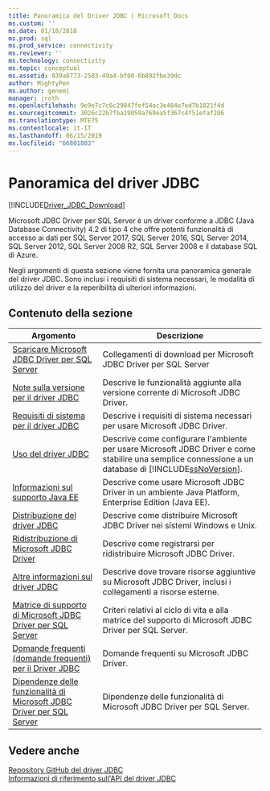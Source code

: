 ```yaml
---
title: Panoramica del Driver JDBC | Microsoft Docs
ms.custom: ''
ms.date: 01/18/2018
ms.prod: sql
ms.prod_service: connectivity
ms.reviewer: ''
ms.technology: connectivity
ms.topic: conceptual
ms.assetid: 939a8773-2583-49a4-bf00-6b892fbe39dc
author: MightyPen
ms.author: genemi
manager: jroth
ms.openlocfilehash: 9e9e7c7c6c29847fef54ac3e484e7ed7b1821f4d
ms.sourcegitcommit: 3026c22b7fba19059a769ea5f367c4f51efaf286
ms.translationtype: MTE75
ms.contentlocale: it-IT
ms.lasthandoff: 06/15/2019
ms.locfileid: "66801803"
---
```

# <a name="overview-of-the-jdbc-driver"></a>Panoramica del driver JDBC
[!INCLUDE[Driver_JDBC_Download](../../includes/driver_jdbc_download.md)]

  Microsoft JDBC Driver per SQL Server è un driver conforme a JDBC (Java Database Connectivity) 4.2 di tipo 4 che offre potenti funzionalità di accesso ai dati per SQL Server 2017, SQL Server 2016, SQL Server 2014, SQL Server 2012, SQL Server 2008 R2, SQL Server 2008 e il database SQL di Azure.  
  
 Negli argomenti di questa sezione viene fornita una panoramica generale del driver JDBC. Sono inclusi i requisiti di sistema necessari, le modalità di utilizzo del driver e la reperibilità di ulteriori informazioni.  
  
## <a name="in-this-section"></a>Contenuto della sezione  
  
|Argomento|Descrizione|  
|-----------|-----------------|  
|[Scaricare Microsoft JDBC Driver per SQL Server](../../connect/jdbc/download-microsoft-jdbc-driver-for-sql-server.md)|Collegamenti di download per Microsoft JDBC Driver per SQL Server|  
|[Note sulla versione per il driver JDBC](../../connect/jdbc/release-notes-for-the-jdbc-driver.md)|Descrive le funzionalità aggiunte alla versione corrente di Microsoft JDBC Driver.|  
|[Requisiti di sistema per il driver JDBC](../../connect/jdbc/system-requirements-for-the-jdbc-driver.md)|Descrive i requisiti di sistema necessari per usare Microsoft JDBC Driver.|  
|[Uso del driver JDBC](../../connect/jdbc/using-the-jdbc-driver.md)|Descrive come configurare l'ambiente per usare Microsoft JDBC Driver e come stabilire una semplice connessione a un database di [!INCLUDE[ssNoVersion](../../includes/ssnoversion-md.md)].|  
|[Informazioni sul supporto Java EE](../../connect/jdbc/understanding-java-ee-support.md)|Descrive come usare Microsoft JDBC Driver in un ambiente Java Platform, Enterprise Edition (Java EE).|  
|[Distribuzione del driver JDBC](../../connect/jdbc/deploying-the-jdbc-driver.md)|Descrive come distribuire Microsoft JDBC Driver nei sistemi Windows e Unix.|  
|[Ridistribuzione di Microsoft JDBC Driver](../../connect/jdbc/redistributing-the-microsoft-jdbc-driver.md)|Descrive come registrarsi per ridistribuire Microsoft JDBC Driver.|  
|[Altre informazioni sul driver JDBC](../../connect/jdbc/finding-additional-jdbc-driver-information.md)|Descrive dove trovare risorse aggiuntive su Microsoft JDBC Driver, inclusi i collegamenti a risorse esterne.|  
|[Matrice di supporto di Microsoft JDBC Driver per SQL Server](../../connect/jdbc/microsoft-jdbc-driver-for-sql-server-support-matrix.md)|Criteri relativi al ciclo di vita e alla matrice del supporto di Microsoft JDBC Driver per SQL Server.|  
|[Domande frequenti &#40;domande frequenti&#41; per il Driver JDBC](../../connect/jdbc/frequently-asked-questions-faq-for-jdbc-driver.md)|Domande frequenti su Microsoft JDBC Driver.|  
|[Dipendenze delle funzionalità di Microsoft JDBC Driver per SQL Server](../../connect/jdbc/feature-dependencies-of-microsoft-jdbc-driver-for-sql-server.md)|Dipendenze delle funzionalità di Microsoft JDBC Driver per SQL Server.|

## <a name="see-also"></a>Vedere anche  
 [Repository GitHub del driver JDBC](https://github.com/microsoft/mssql-jdbc)  
 [Informazioni di riferimento sull'API del driver JDBC](../../connect/jdbc/reference/jdbc-driver-api-reference.md)  
  
  
